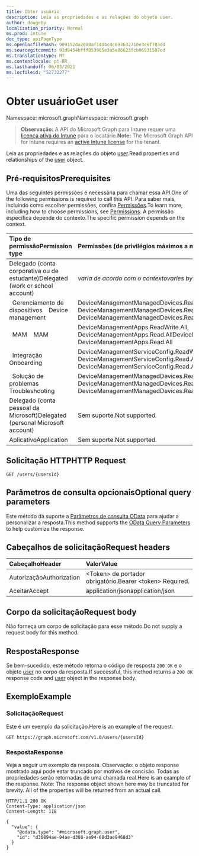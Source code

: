 ```yaml
---
title: Obter usuário
description: Leia as propriedades e as relações do objeto user.
author: dougeby
localization_priority: Normal
ms.prod: intune
doc_type: apiPageType
ms.openlocfilehash: 909152da2608af14dbcdc693632710e3c6f703dd
ms.sourcegitcommit: 91d8454bfff853905e3a5e86623fcb06931507ed
ms.translationtype: MT
ms.contentlocale: pt-BR
ms.lasthandoff: 06/03/2021
ms.locfileid: "52732277"
---
```

# <a name="get-user"></a><span data-ttu-id="8b112-103">Obter usuário</span><span class="sxs-lookup"><span data-stu-id="8b112-103">Get user</span></span>

<span data-ttu-id="8b112-104">Namespace: microsoft.graph</span><span class="sxs-lookup"><span data-stu-id="8b112-104">Namespace: microsoft.graph</span></span>

> <span data-ttu-id="8b112-105">**Observação:** A API do Microsoft Graph para Intune requer uma [licença ativa do Intune](https://go.microsoft.com/fwlink/?linkid=839381) para o locatário.</span><span class="sxs-lookup"><span data-stu-id="8b112-105">**Note:** The Microsoft Graph API for Intune requires an [active Intune license](https://go.microsoft.com/fwlink/?linkid=839381) for the tenant.</span></span>

<span data-ttu-id="8b112-106">Leia as propriedades e as relações do objeto [user](../resources/intune-shared-user.md).</span><span class="sxs-lookup"><span data-stu-id="8b112-106">Read properties and relationships of the [user](../resources/intune-shared-user.md) object.</span></span>

## <a name="prerequisites"></a><span data-ttu-id="8b112-107">Pré-requisitos</span><span class="sxs-lookup"><span data-stu-id="8b112-107">Prerequisites</span></span>
<span data-ttu-id="8b112-108">Uma das seguintes permissões é necessária para chamar essa API.</span><span class="sxs-lookup"><span data-stu-id="8b112-108">One of the following permissions is required to call this API.</span></span> <span data-ttu-id="8b112-109">Para saber mais, incluindo como escolher permissões, confira [Permissões](/graph/permissions-reference).</span><span class="sxs-lookup"><span data-stu-id="8b112-109">To learn more, including how to choose permissions, see [Permissions](/graph/permissions-reference).</span></span>  <span data-ttu-id="8b112-110">A permissão específica depende do contexto.</span><span class="sxs-lookup"><span data-stu-id="8b112-110">The specific permission depends on the context.</span></span>

|<span data-ttu-id="8b112-111">Tipo de permissão</span><span class="sxs-lookup"><span data-stu-id="8b112-111">Permission type</span></span>|<span data-ttu-id="8b112-112">Permissões (de privilégios máximos a mínimos)</span><span class="sxs-lookup"><span data-stu-id="8b112-112">Permissions (from most to least privileged)</span></span>|
|:---|:---|
|<span data-ttu-id="8b112-113">Delegado (conta corporativa ou de estudante)</span><span class="sxs-lookup"><span data-stu-id="8b112-113">Delegated (work or school account)</span></span>| <span data-ttu-id="8b112-114">_varia de acordo com o contexto_</span><span class="sxs-lookup"><span data-stu-id="8b112-114">_varies by context_</span></span>|
| <span data-ttu-id="8b112-115">&nbsp;&nbsp;Gerenciamento de dispositivos</span><span class="sxs-lookup"><span data-stu-id="8b112-115">&nbsp; &nbsp; Device management</span></span> | <span data-ttu-id="8b112-116">DeviceManagementManagedDevices.ReadWrite.All, DeviceManagementManagedDevices.Read.All</span><span class="sxs-lookup"><span data-stu-id="8b112-116">DeviceManagementManagedDevices.ReadWrite.All, DeviceManagementManagedDevices.Read.All</span></span> |
| <span data-ttu-id="8b112-117">&nbsp;&nbsp;MAM</span><span class="sxs-lookup"><span data-stu-id="8b112-117">&nbsp; &nbsp; MAM</span></span> | <span data-ttu-id="8b112-118">DeviceManagementApps.ReadWrite.All, DeviceManagementApps.Read.All</span><span class="sxs-lookup"><span data-stu-id="8b112-118">DeviceManagementApps.ReadWrite.All, DeviceManagementApps.Read.All</span></span> |
| <span data-ttu-id="8b112-119">&nbsp;&nbsp;Integração</span><span class="sxs-lookup"><span data-stu-id="8b112-119">&nbsp; &nbsp; Onboarding</span></span> | <span data-ttu-id="8b112-120">DeviceManagementServiceConfig.ReadWrite.All, DeviceManagementServiceConfig.Read.All</span><span class="sxs-lookup"><span data-stu-id="8b112-120">DeviceManagementServiceConfig.ReadWrite.All, DeviceManagementServiceConfig.Read.All</span></span> |
| <span data-ttu-id="8b112-121">&nbsp;&nbsp;Solução de problemas</span><span class="sxs-lookup"><span data-stu-id="8b112-121">&nbsp; &nbsp; Troubleshooting</span></span> | <span data-ttu-id="8b112-122">DeviceManagementManagedDevices.ReadWrite.All, DeviceManagementManagedDevices.Read.All</span><span class="sxs-lookup"><span data-stu-id="8b112-122">DeviceManagementManagedDevices.ReadWrite.All, DeviceManagementManagedDevices.Read.All</span></span> |
|<span data-ttu-id="8b112-123">Delegado (conta pessoal da Microsoft)</span><span class="sxs-lookup"><span data-stu-id="8b112-123">Delegated (personal Microsoft account)</span></span>|<span data-ttu-id="8b112-124">Sem suporte.</span><span class="sxs-lookup"><span data-stu-id="8b112-124">Not supported.</span></span>|
|<span data-ttu-id="8b112-125">Aplicativo</span><span class="sxs-lookup"><span data-stu-id="8b112-125">Application</span></span>|<span data-ttu-id="8b112-126">Sem suporte.</span><span class="sxs-lookup"><span data-stu-id="8b112-126">Not supported.</span></span>|

## <a name="http-request"></a><span data-ttu-id="8b112-127">Solicitação HTTP</span><span class="sxs-lookup"><span data-stu-id="8b112-127">HTTP Request</span></span>
<!-- {
  "blockType": "ignored"
}
-->
``` http
GET /users/{usersId}
```

## <a name="optional-query-parameters"></a><span data-ttu-id="8b112-128">Parâmetros de consulta opcionais</span><span class="sxs-lookup"><span data-stu-id="8b112-128">Optional query parameters</span></span>
<span data-ttu-id="8b112-129">Este método dá suporte a [Parâmetros de consulta OData](/graph/query-parameters) para ajudar a personalizar a resposta.</span><span class="sxs-lookup"><span data-stu-id="8b112-129">This method supports the [OData Query Parameters](/graph/query-parameters) to help customize the response.</span></span>
## <a name="request-headers"></a><span data-ttu-id="8b112-130">Cabeçalhos de solicitação</span><span class="sxs-lookup"><span data-stu-id="8b112-130">Request headers</span></span>
|<span data-ttu-id="8b112-131">Cabeçalho</span><span class="sxs-lookup"><span data-stu-id="8b112-131">Header</span></span>|<span data-ttu-id="8b112-132">Valor</span><span class="sxs-lookup"><span data-stu-id="8b112-132">Value</span></span>|
|:---|:---|
|<span data-ttu-id="8b112-133">Autorização</span><span class="sxs-lookup"><span data-stu-id="8b112-133">Authorization</span></span>|<span data-ttu-id="8b112-134">&lt;Token&gt; de portador obrigatório.</span><span class="sxs-lookup"><span data-stu-id="8b112-134">Bearer &lt;token&gt; Required.</span></span>|
|<span data-ttu-id="8b112-135">Aceitar</span><span class="sxs-lookup"><span data-stu-id="8b112-135">Accept</span></span>|<span data-ttu-id="8b112-136">application/json</span><span class="sxs-lookup"><span data-stu-id="8b112-136">application/json</span></span>|

## <a name="request-body"></a><span data-ttu-id="8b112-137">Corpo da solicitação</span><span class="sxs-lookup"><span data-stu-id="8b112-137">Request body</span></span>
<span data-ttu-id="8b112-138">Não forneça um corpo de solicitação para esse método.</span><span class="sxs-lookup"><span data-stu-id="8b112-138">Do not supply a request body for this method.</span></span>

## <a name="response"></a><span data-ttu-id="8b112-139">Resposta</span><span class="sxs-lookup"><span data-stu-id="8b112-139">Response</span></span>
<span data-ttu-id="8b112-140">Se bem-sucedido, este método retorna o código de resposta `200 OK` e o objeto [user](../resources/intune-shared-user.md) no corpo da resposta.</span><span class="sxs-lookup"><span data-stu-id="8b112-140">If successful, this method returns a `200 OK` response code and [user](../resources/intune-shared-user.md) object in the response body.</span></span>

## <a name="example"></a><span data-ttu-id="8b112-141">Exemplo</span><span class="sxs-lookup"><span data-stu-id="8b112-141">Example</span></span>

### <a name="request"></a><span data-ttu-id="8b112-142">Solicitação</span><span class="sxs-lookup"><span data-stu-id="8b112-142">Request</span></span>
<span data-ttu-id="8b112-143">Este é um exemplo da solicitação.</span><span class="sxs-lookup"><span data-stu-id="8b112-143">Here is an example of the request.</span></span>

``` http
GET https://graph.microsoft.com/v1.0/users/{usersId}
```

### <a name="response"></a><span data-ttu-id="8b112-144">Resposta</span><span class="sxs-lookup"><span data-stu-id="8b112-144">Response</span></span>
<span data-ttu-id="8b112-p102">Veja a seguir um exemplo da resposta. Observação: o objeto response mostrado aqui pode estar truncado por motivos de concisão. Todas as propriedades serão retornadas de uma chamada real.</span><span class="sxs-lookup"><span data-stu-id="8b112-p102">Here is an example of the response. Note: The response object shown here may be truncated for brevity. All of the properties will be returned from an actual call.</span></span>

``` http
HTTP/1.1 200 OK
Content-Type: application/json
Content-Length: 118

{
  "value": {
    "@odata.type": "#microsoft.graph.user",
    "id": "d36894ae-94ae-d368-ae94-68d3ae9468d3"
  }
}
```